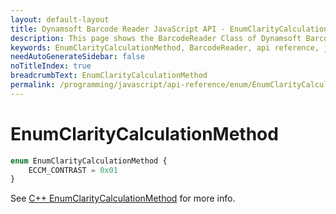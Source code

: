```yaml
---
layout: default-layout
title: Dynamsoft Barcode Reader JavaScript API - EnumClarityCalculationMethod
description: This page shows the BarcodeReader Class of Dynamsoft Barcode Reader JavaScript SDK.
keywords: EnumClarityCalculationMethod, BarcodeReader, api reference, javascript, js
needAutoGenerateSidebar: false
noTitleIndex: true
breadcrumbText: EnumClarityCalculationMethod
permalink: /programming/javascript/api-reference/enum/EnumClarityCalculationMethod.html
---
```



# EnumClarityCalculationMethod

```ts
enum EnumClarityCalculationMethod {
    ECCM_CONTRAST = 0x01
}
```

See [C++ EnumClarityCalculationMethod](https://www.dynamsoft.com/barcode-reader/parameters/enum/frame-decoding-enums.html?ver=latest#claritycalculationmethod) for more info.
